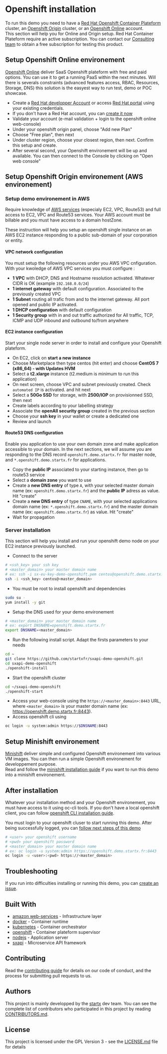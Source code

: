 # Openshift installation

To run this demo you need to have a 
[Red Hat Openshift Container Plateform](https://www.redhat.com/fr/technologies/cloud-computing/openshift) cluster, an [Openshift Origin](https://www.openshift.org) cluster,
or an [Openshift Online](https://manage.openshift.com) account.<br>
This section will help you for Online and Origin setup. Red Hat Container Plateform require an
active subscription. You can contact our [Consulting team](https://www.startx.fr/contact) to obtain a free subscription for
testing this product.

## Setup Openshift Online environement

[Openshift Online](https://manage.openshift.com) deliver SaaS Openshift plateform with free and paid options.
You can use it to get a running PaaS within the next minutes. Will there is severals constraints 
(advanced features access, RBAC, Resources, Storage, DNS) this solution is the easyest way to run test, demo or
POC showcase.

- Create a [Red Hat developper Account](https://developers.redhat.com) or access [Red Hat portal](https://sso.redhat.com/auth/realms/redhat-external/protocol/saml/clients/legacy-idp-servlets) using your existing credentials.
- If you don't have a Red Hat account, you can [create it now](https://developers.redhat.com/auth/realms/rhd/login-actions/authenticate?client_id=oso)
- Validate your account (e-mail validation + login to the openshift online web-console)
- Under your openshift origin panel, choose "Add new Plan"
- Choose "Free plan", then next
- Under cluster region, choose your closest region, then next. Confirm this setup and create.
- After several second, your Openshift environement will be up and available. You can then connect to the Console by clicking on "Open web console"


## Setup Openshift Origin environement (AWS environement)

### Setup demo environement in AWS

Require knowledge of [AWS services](https://aws.amazon.com) (especialy EC2, VPC, Route53) and full access to 
EC2, VPC and Route53 services. Your AWS account must be billable and you must have access to a domain hostZone.

These instruction will help you setup an openshift single instance on an AWS EC2 instance responding to a public sub-domain
of your corporation or entity.

#### VPC network configuration

You must setup the following resources under you AWS VPC cnfiguration. With your kwoledge of AWS VPC services
you must configure :

- **1 VPC** with DHCP, DNS and Hostname resolution activated. Whatever CIDR is OK (example `192.168.0.0/24`)
- **1 internet gateway** with default configuration. Associated to the previously created VPC 
- **1 Subnet** routing all trafic from and to the internet gateway. All port opened and public IP activated.
- **1 DHCP configuration** with default configuration
- **1 Security group** with in and out traffic authorized for All traffic, TCP, ICMP and UDP inbound and outbound to/from anywhere

#### EC2 instance configuration

Start your single node server in order to install and configure your Openshift plateform.

- On EC2, click on **start a new instance**
- Choose Marketplace then type centos (hit enter) and choose **CentOS 7 (x86_64) - with Updates HVM**
- Select a **t2.xlarge** instance (t2.medium is minimum to run this application)
- On next screen, choose VPC and subnet previously created. Check `automated IP` is activated. and hit next
- Select a **50Go SSD** for storage, with **2500/IOP** on provisionned SSD, then next
- Create labels according to your labelling strategy
- Associate the **openAll security group** created in the previous section
- Choose your **ssh key** in your wallet or create a dedicated one
- Review and launch

#### Route53 DNS configuration

Enable you application to use your own domain zone and make application accessible to your domain.
In the next sections, we will assume you are responding to the DNS record `openshift.demo.startx.fr` for 
master node, and `*.openshift.demo.startx.fr` for applications.

- Copy the **public IP** associated to your starting instance, then go to route53 service
- Select a **domain zone** you want to use
- Create a **new DNS entry** of type `A`, with your selected master domain name (ex: `openshift.demo.startx.fr`) and the **public IP** adress as value. Hit "create"
- Create a **new DNS entry** of type `CNAME`, with your selected applications domain name (ex: `*.openshift.demo.startx.fr`) and the master domain name (ex: `openshift.demo.startx.fr`) as value. Hit "create"
- Wait for propagation

### Server installation

This section will help you install and run your openshift demo node on your EC2 instance previously launched.

- Connect to the server
```bash
# <ssh_key> your ssh key 
# <master_domain> your master domain name
# ex: ssh -i sx-eu-key-demo-openshift.pem centos@openshift.demo.startx.fr
ssh -i <ssh_key> centos@<master_domain>
```
- You must be root to install openshift and dependencies
```bash
sudo su -
yum install -y git
```
- Setup the DNS used for your demo environement
```bash
# <master_domain> your master domain name
# ex: export DNSNAME=openshift.demo.startx.fr
export DNSNAME=<master_domain>
```
- Run the following install script. Adapt the firsts parameters to your needs
```bash
cd ~
git clone https://github.com/startxfr/sxapi-demo-openshift.git
cd sxapi-demo-openshift
./openshift-install
```

- Start the openshift cluster
```bash
cd ~/sxapi-demo-openshift
./openshift-start
```

- Access your web-console using the `https://<master_domain>:8443` URL, where `<master_domain>` is your master domain name (ex: https://openshift.demo.startx.fr:8443).
- Access openshift cli using
```bash
oc login -u system:admin https://$DNSNAME:8443
```

## Setup Minishift environement

[Minishift](https://docs.openshift.org/latest/minishift/index.html) deliver simple and configured Openshift environement into various VM images.
You can then run a simple Openshift environement for developpement purpose.<br>
Read and follow the [minishift installation guide](https://docs.openshift.org/latest/minishift/getting-started/installing.html) if you want to run this demo into a minishift environement.

## After installation

Whatever your installation method and your Openshift environement, you must have access to it using oc-cli tools. 
If you don't have a local openshift client, you can follow [openshift CLI installation guide](https://docs.openshift.com/container-platform/3.9/cli_reference/get_started_cli.html#installing-the-cli).

You must login to your openshift cluser to start running this demo. After being successfully logged, you can [follow next steps of this demo](README.md)
```bash
# <user> your openshift username
# <pwd> your openshift password
# <master_domain> your master domain name
# ex: oc login -u system:admin https://openshift.demo.startx.fr:8443
oc login -u <user>:<pwd> https://<master_domain>
```

## Troubleshooting

If you run into difficulties installing or running this demo, you can [create an issue](https://github.com/startxfr/sxapi-demo-openshift/issues/new).

## Built With

* [amazon web-services](https://aws.amazon.com) - Infrastructure layer
* [docker](https://www.docker.com/) - Container runtime
* [kubernetes](https://kubernetes.io) - Container orchestrator
* [openshift](https://www.openshift.org) - Container plateform supervisor
* [nodejs](https://nodejs.org) - Application server
* [sxapi](https://github.com/startxfr/sxapi-core) - Microservice API framework

## Contributing

Read the [contributing guide](https://github.com/startxfr/sxapi-core/tree/testing/docs/guides/5.Contribute.md) for details on our code of conduct, and the process for submitting pull requests to us.

## Authors

This project is mainly developped by the [startx](https://www.startx.fr) dev team. You can see the complete list of contributors who participated in this project by reading [CONTRIBUTORS.md](https://github.com/startxfr/sxapi-core/tree/testing/docs/CONTRIBUTORS.md).

## License

This project is licensed under the GPL Version 3 - see the [LICENSE.md](https://github.com/startxfr/sxapi-core/tree/testing/docs/LICENSE.md) file for details
